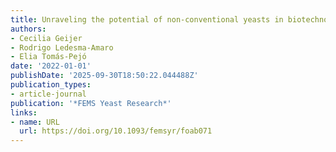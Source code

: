 ```yaml
---
title: Unraveling the potential of non-conventional yeasts in biotechnology
authors:
- Cecilia Geijer
- Rodrigo Ledesma‐Amaro
- Elia Tomás‐Pejó
date: '2022-01-01'
publishDate: '2025-09-30T18:50:22.044488Z'
publication_types:
- article-journal
publication: '*FEMS Yeast Research*'
links:
- name: URL
  url: https://doi.org/10.1093/femsyr/foab071
---
```

